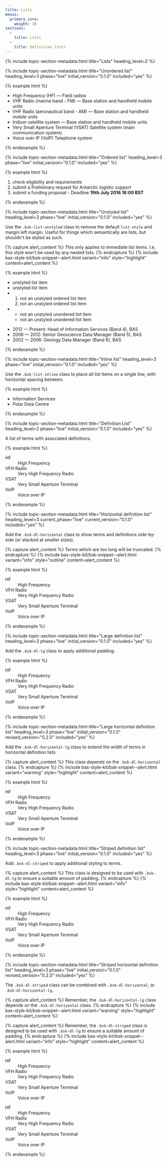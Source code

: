 ```yaml
---
title: Lists
menus:
  primary_core:
    weight: 10
sections:
  -
    title: Lists
  -
    title: Definition lists
---
```


{% include topic-section-metadata.html
  title="Lists"
  heading_level=2
%}

{% include topic-section-metadata.html
  title="Unordered list"
  heading_level=3
  phase="live"
  initial_version="0.1.0"
  included="yes"
%}

{% example html %}
<ul>
  <li>High Frequency (HF) &mdash; Field radios</li>
  <li>VHF Radio (marine band - FM) &mdash; Base station and handheld mobile units</li>
  <li>VHF Radio (aeronautical band - AM) &mdash; Base station and handheld mobile units</li>
  <li>Iridium satellite system &mdash; Base station and handheld mobile units</li>
  <li>Very Small Aperture Terminal (VSAT) Satellite system (main communication system)</li>
  <li>Voice over IP (VoIP) Telephone system</li>
</ul>
{% endexample %}

{% include topic-section-metadata.html
  title="Ordered list"
  heading_level=3
  phase="live"
  initial_version="0.1.0"
  included="yes"
%}

{% example html %}
<ol>
  <li>check eligibility and requirements</li>
  <li>submit a Preliminary request for Antarctic logistic support</li>
  <li>submit a funding proposal - Deadline <strong>19th July 2016 16:00 BST</strong></li>
</ol>
{% endexample %}

{% include topic-section-metadata.html
  title="Unstyled list"
  heading_level=3
  phase="live"
  initial_version="0.1.0"
  included="yes"
%}

Use the `.bsk-list-unstyled` class to remove the default `list-style` and margin left margin. Useful for things which
semantically are lists, but shouldn't be styled as such.

{% capture alert_content %}
This only applies to immediate list items. I.e. this style won't be used by any nested lists.
{% endcapture %}
{% include bas-style-kit/bsk-snippet--alert.html
  variant="info"
  style="highlight"
  content=alert_content
%}

{% example html %}
<ul class="bsk-list-unstyled">
  <li>unstyled list item</li>
  <li>unstyled list item</li>
  <li>
    <ol>
      <li>not an unstyled ordered list item</li>
      <li>not an unstyled ordered list item</li>
    </ol>
  </li>
  <li>
    <ul>
      <li>not an unstyled unordered list item</li>
      <li>not an unstyled unordered list item</li>
    </ul>
  </li>
</ul>

<ul class="bsk-list-unstyled">
  <li>2012 &mdash; Present: Head of Information Services (Band 4), BAS</li>
  <li>2006 &mdash; 2012: Senior Geoscience Data Manager (Band 5), BAS</li>
  <li>2002 &mdash; 2006: Geology Data Manager (Band 6), BAS</li>
</ul>
{% endexample %}

{% include topic-section-metadata.html
  title="Inline list"
  heading_level=3
  phase="live"
  initial_version="0.1.0"
  included="yes"
%}

Use the `.bsk-list-inline` class to place all list items on a single line, with horizontal spacing between.

{% example html %}
<ul class="bsk-list-inline">
  <li>Information Services</li>
  <li>Polar Data Centre</li>
</ul>
{% endexample %}

{% include topic-section-metadata.html
  title="Definition List"
  heading_level=2
  phase="live"
  initial_version="0.1.0"
  included="yes"
%}

A list of terms with associated definitions.

{% example html %}
<dl>
  <dt>HF</dt>
    <dd>High Frequency</dd>
  <dt>VFH Radio</dt>
    <dd>Very High Frequency Radio</dd>
  <dt>VSAT</dt>
    <dd>Very Small Aperture Terminal</dd>
  <dt>VoIP</dt>
    <dd>Voice over IP</dd>
</dl>
{% endexample %}

{% include topic-section-metadata.html
  title="Horizontal definition list"
  heading_level=3
  current_phase="live"
  current_version="0.1.0"
  included="yes"
%}

Add the `.bsk-dl-horizontal` class to show terms and definitions side-by-side (or stacked at smaller sizes).

{% capture alert_content %}
Terms which are too long will be truncated.
{% endcapture %}
{% include bas-style-kit/bsk-snippet--alert.html
  variant="info"
  style="outline"
  content=alert_content
%}

{% example html %}
<dl class="bsk-dl-horizontal">
  <dt>HF</dt>
    <dd>High Frequency</dd>
  <dt>VFH Radio</dt>
    <dd>Very High Frequency Radio</dd>
  <dt>VSAT</dt>
    <dd>Very Small Aperture Terminal</dd>
  <dt>VoIP</dt>
    <dd>Voice over IP</dd>
</dl>
{% endexample %}

{% include topic-section-metadata.html
  title="Large definition list"
  heading_level=3
  phase="live"
  initial_version="0.1.0"
  included="yes"
%}

Add the `.bsk-dl-lg` class to apply additional padding.

{% example html %}
<dl class="bsk-dl-lg">
  <dt>HF</dt>
    <dd>High Frequency</dd>
  <dt>VFH Radio</dt>
    <dd>Very High Frequency Radio</dd>
  <dt>VSAT</dt>
    <dd>Very Small Aperture Terminal</dd>
  <dt>VoIP</dt>
    <dd>Voice over IP</dd>
</dl>
{% endexample %}

{% include topic-section-metadata.html
  title="Large horizontal definition list"
  heading_level=3
  phase="live"
  initial_version="0.1.0"
  revised_version="0.2.0"
  included="yes"
%}

Add the `.bsk-dl-horizontal-lg` class to extend the width of terms in horizontal
definition lists.

{% capture alert_content %}
This class depends on the `.bsk-dl-horizontal` class.
{% endcapture %}
{% include bas-style-kit/bsk-snippet--alert.html
  variant="warning"
  style="highlight"
  content=alert_content
%}

{% example html %}
<dl class="bsk-dl-horizontal bsk-dl-horizontal-lg">
  <dt>HF</dt>
    <dd>High Frequency</dd>
  <dt>VFH Radio</dt>
    <dd>Very High Frequency Radio</dd>
  <dt>VSAT</dt>
    <dd>Very Small Aperture Terminal</dd>
  <dt>VoIP</dt>
    <dd>Voice over IP</dd>
</dl>
{% endexample %}

{% include topic-section-metadata.html
  title="Striped definition list"
  heading_level=3
  phase="live"
  initial_version="0.1.0"
  included="yes"
%}

Add `.bsk-dl-striped` to apply additional styling to terms.

{% capture alert_content %}
This class is designed to be used with `.bsk-dl-lg` to ensure a suitable amount of padding.
{% endcapture %}
{% include bas-style-kit/bsk-snippet--alert.html
  variant="info"
  style="highlight"
  content=alert_content
%}

{% example html %}
<dl class="bsk-dl-lg bsk-dl-striped">
  <dt>HF</dt>
    <dd>High Frequency</dd>
  <dt>VFH Radio</dt>
    <dd>Very High Frequency Radio</dd>
  <dt>VSAT</dt>
    <dd>Very Small Aperture Terminal</dd>
  <dt>VoIP</dt>
    <dd>Voice over IP</dd>
</dl>
{% endexample %}

{% include topic-section-metadata.html
  title="Striped horizontal definition list"
  heading_level=3
  phase="live"
  initial_version="0.1.0"
  revised_version="0.2.0"
  included="yes"
%}

The `.bsk-dl-striped` class can be combined with `.bsk-dl-horizontal`, or `.bsk-dl-horizontal-lg`.

{% capture alert_content %}
Remember, the `.bsk-dl-horizontal-lg` class depends on the `.bsk-dl-horizontal` class.
{% endcapture %}
{% include bas-style-kit/bsk-snippet--alert.html
  variant="warning"
  style="highlight"
  content=alert_content
%}

{% capture alert_content %}
Remember, the `.bsk-dl-striped` class is designed to be used with `.bsk-dl-lg` to ensure a suitable amount of padding.
{% endcapture %}
{% include bas-style-kit/bsk-snippet--alert.html
  variant="info"
  style="highlight"
  content=alert_content
%}

{% example html %}
<dl class="bsk-dl-lg bsk-dl-striped bsk-dl-horizontal">
  <dt>HF</dt>
    <dd>High Frequency</dd>
  <dt>VFH Radio</dt>
    <dd>Very High Frequency Radio</dd>
  <dt>VSAT</dt>
    <dd>Very Small Aperture Terminal</dd>
  <dt>VoIP</dt>
    <dd>Voice over IP</dd>
</dl>

<dl class="bsk-dl-lg bsk-dl-striped bsk-dl-horizontal bsk-dl-horizontal-lg">
  <dt>HF</dt>
    <dd>High Frequency</dd>
  <dt>VFH Radio</dt>
    <dd>Very High Frequency Radio</dd>
  <dt>VSAT</dt>
    <dd>Very Small Aperture Terminal</dd>
  <dt>VoIP</dt>
    <dd>Voice over IP</dd>
</dl>
{% endexample %}
